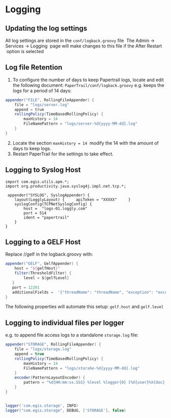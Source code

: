 Logging
=======

Updating the log settings
-------------------------

All log settings are stored in the `conf/logback.groovy` file 
 The Admin -\> Services -\> Logging  page will make changes to this file
if the After Restart  option is selected


 Log file Retention 
-------------------

1.  To configure the number of days to keep Papertrail logs, locate and
    edit the following document: `PaperTrail/conf/logback.groovy`
e.g. keeps the logs for a period of 14 days:
```groovy
appender("FILE", RollingFileAppender) {             
	file = "logs/server.log"             
	append = true             
	rollingPolicy(TimeBasedRollingPolicy) {                 
		maxHistory = 14                 
		FileNamePattern = "logs/server-%d{yyyy-MM-dd}.log"             
	}         
}
```

2.  Locate the section `maxHistory = 14`  modify the 14 with
    the amount of days to keep logs.
3.  Restart PaperTrail for the settings to take effect.


Logging to Syslog Host 
-----------------------

```
import com.egis.utils.apm.*; 
import org.productivity.java.syslog4j.impl.net.tcp.*; 

 appender("SYSLOG", SyslogAppender) {  
    layout(LogglyLayout) {     apiToken = "XXXXX"     }    
    syslogConfig(TCPNetSyslogConfig) {     
    	host =  "logs-01.loggly.com"
		port = 514
		ident = "papertrail"
    } 
}
```

Logging to a GELF Host 
----------------------

Replace //gelf in the logback.groovy with:

```groovy
appender("GELF", GelfAppender) {     
	host = "${gelfHost}"    
 	filter(ThresholdFilter) {       
   		level = ${gelfLevel}   
   }    
   port = 12201  
   additionalFields =  '{"threadName": "threadName", "exception": "exception", "loggerName": "loggerName", "ip":"ip","user":"user","doc":"doc"}' 
}
```

The following properties will automate this
setup: `gelf.host` and `gelf.level`


## Logging to individual files per logger
 e.g. to append file access logs to a standalone `storage.log` file:

```groovy
appender("STORAGE", RollingFileAppender) {
    file = "logs/storage.log"
    append = true
    rollingPolicy(TimeBasedRollingPolicy) {
        maxHistory = 14
        FileNamePattern = "logs/storahe-%d{yyyy-MM-dd}.log"
    }
    encoder(PatternLayoutEncoder) {
        pattern = "%d{HH:mm:ss.SSS} %level %logger{0} [%X{user}%X{doc}:%X{ip}] %msg%n"
    }
}


logger('com.egis.storage', INFO)
logger("com.egis.storage", DEBUG, ['STORAGE'], false)
```

